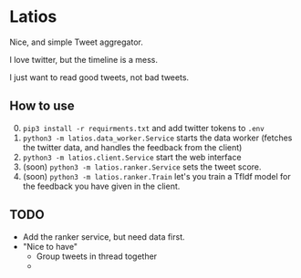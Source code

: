 # Latios
Nice, and simple Tweet aggregator.

I love twitter, but the timeline is a mess.

I just want to read good tweets, not bad tweets.

## How to use 
0. `pip3 install -r requirments.txt` and add twitter tokens to `.env`
1. `python3 -m latios.data_worker.Service` starts the data worker (fetches the twitter data, and handles the feedback from the client)
2. `python3 -m latios.client.Service` start the web interface
3. (soon) `python3 -m latios.ranker.Service` sets the tweet score.
4. (soon) `python3 -m latios.ranker.Train` let's you train a TfIdf model for the feedback you have given in the client.

## TODO
- Add the ranker service, but need data first. 
- "Nice to have"
  - Group tweets in thread together
  - 
